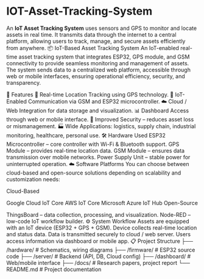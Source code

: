 # IOT-Asset-Tracking-System
An **IoT Asset Tracking System** uses sensors and GPS to monitor and locate assets in real time. It transmits data through the internet to a central platform, allowing users to track, manage, and secure assets efficiently from anywhere.
📦 IoT-Based Asset Tracking System
An IoT-enabled real-time asset tracking system that integrates ESP32, GPS module, and GSM connectivity to provide seamless monitoring and management of assets. The system sends data to a centralized web platform, accessible through web or mobile interfaces, ensuring operational efficiency, security, and transparency.

🚀 Features
📍 Real-time Location Tracking using GPS technology.
📡 IoT-Enabled Communication via GSM and ESP32 microcontroller.
☁️ Cloud / Web Integration for data storage and visualization.
📊 Dashboard Access through web or mobile interface.
🔐 Improved Security – reduces asset loss or mismanagement.
🏭 Wide Applications: logistics, supply chain, industrial monitoring, healthcare, personal use.
🛠️ Hardware Used
ESP32 Microcontroller – core controller with Wi-Fi & Bluetooth support.
GPS Module – provides real-time location data.
GSM Module – ensures data transmission over mobile networks.
Power Supply Unit – stable power for uninterrupted operation.
☁️ Software Platforms
You can choose between cloud-based and open-source solutions depending on scalability and customization needs:

Cloud-Based

Google Cloud IoT Core
AWS IoT Core
Microsoft Azure IoT Hub
Open-Source

ThingsBoard – data collection, processing, and visualization.
Node-RED – low-code IoT workflow builder.
⚙️ System Workflow
Assets are equipped with an IoT device (ESP32 + GPS + GSM).
Device collects real-time location and status data.
Data is transmitted securely to cloud / web server.
Users access information via dashboard or mobile app.
📋 Project Structure
├── /hardware/           # Schematics, wiring diagrams
├── /firmware/           # ESP32 source code
├── /server/             # Backend (API, DB, Cloud config)
├── /dashboard/          # Web/mobile interface
├── /docs/               # Research papers, project report
└── README.md            # Project documentation
